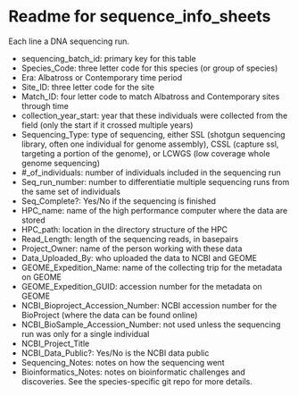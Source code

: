 # Readme for sequence_info_sheets

Each line a DNA sequencing run.

* sequencing_batch_id: primary key for this table
* Species_Code: three letter code for this species (or group of species)
* Era: Albatross or Contemporary time period
* Site_ID: three letter code for the site
* Match_ID: four letter code to match Albatross and Contemporary sites through time
* collection_year_start: year that these individuals were collected from the field (only the start if it crossed multiple years)
* Sequencing_Type: type of sequencing, either SSL (shotgun sequencing library, often one individual for genome assembly), CSSL (capture ssl, targeting a portion of the genome), or LCWGS (low coverage whole genome sequencing)
* #_of_individuals: number of individuals included in the sequencing run
* Seq_run_number: number to differentiatie multiple sequencing runs from the same set of individuals
* Seq_Complete?: Yes/No if the sequencing is finished
* HPC_name: name of the high performance computer where the data are stored
* HPC_path: location in the directory structure of the HPC
* Read_Length: length of the sequencing reads, in basepairs
* Project_Owner: name of the person working with these data
* Data_Uploaded_By: who uploaded the data to NCBI and GEOME
* GEOME_Expedition_Name: name of the collecting trip for the metadata on GEOME
* GEOME_Expedition_GUID: accession number for the metadata on GEOME
* NCBI_Bioproject_Accession_Number: NCBI accession number for the BioProject (where the data can be found online)
* NCBI_BioSample_Accession_Number: not used unless the sequencing run was only for a single individual
* NCBI_Project_Title
* NCBI_Data_Public?: Yes/No is the NCBI data public
* Sequencing_Notes: notes on how the sequencing went
* Bioinformatics_Notes: notes on bioinformatic challenges and discoveries. See the species-specific git repo for more details.

